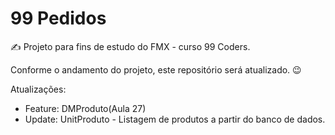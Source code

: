 # 99 Pedidos

✍️ Projeto para fins de estudo do FMX - curso 99 Coders.

Conforme o andamento do projeto, este repositório será atualizado. 😉

Atualizações:

- Feature: DMProduto(Aula 27)
- Update: UnitProduto - Listagem de produtos a partir do banco de dados.